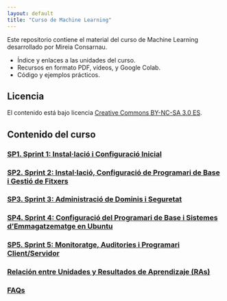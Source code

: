 ```yaml
---
layout: default
title: "Curso de Machine Learning"
---
```


Este repositorio contiene el material del curso de Machine Learning desarrollado por Mireia Consarnau.

- Índice y enlaces a las unidades del curso.
- Recursos en formato PDF, vídeos, y Google Colab.
- Código y ejemplos prácticos.

## Licencia

El contenido está bajo licencia [Creative Commons BY-NC-SA 3.0 ES](LICENSE.md).

## Contenido del curso

### [SP1. Sprint 1: Instal·lació i Configuració Inicial](sp11/sp1.md)  
### [SP2. Sprint 2: Instal·lació, Configuració de Programari de Base i Gestió de Fitxers](sp2/sp2.md)  
### [SP3. Sprint 3: Administració de Dominis i Seguretat](sp3/sp3.md)  
### [SP4. Sprint 4: Configuració del Programari de Base i Sistemes d’Emmagatzematge en Ubuntu](sp4/sp4.md)  
### [SP5. Sprint 5: Monitoratge, Auditories i Programari Client/Servidor](sp5/sp5.md)  

### [Relación entre Unidades y Resultados de Aprendizaje (RAs)](ras.md)  

### [FAQs](faqs/faqs.md)  
